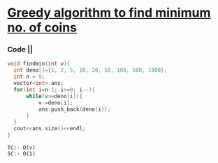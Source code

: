 # [Greedy algorithm to find minimum no. of coins](https://www.geeksforgeeks.org/find-minimum-number-of-coins-that-make-a-change/)

### Code ||

``` .cpp
void findmin(int v){
  int deno[]={1, 2, 5, 10, 20, 50, 100, 500, 1000};
  int n = 9;
  vector<int> ans;
  for(int i=n-1; i>=0; i--){
      while(v>=deno[i]){
          v-=deno[i];
          ans.push_back(deno[i]);
      }
  }
  cout<<ans.size()<<endl;
}
```

```
TC:- O(v)
SC:- O(1)
```

